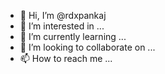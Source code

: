 - 👋 Hi, I’m @rdxpankaj
- 👀 I’m interested in ...
- 🌱 I’m currently learning ...
- 💞️ I’m looking to collaborate on ...
- 📫 How to reach me ...

<!---
rdxpankaj/rdxpankaj is a ✨ special ✨ repository because its `README.md` (this file) appears on your GitHub profile.
You can click the Preview link to take a look at your changes.
--->
